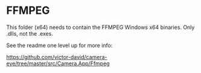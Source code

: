 # FFMPEG

This folder (x64) needs to contain the FFMPEG Windows x64 binaries. Only .dlls, not the .exes.

See the readme one level up for more info:

https://github.com/victor-david/camera-eye/tree/master/src/Camera.App/Ffmpeg
